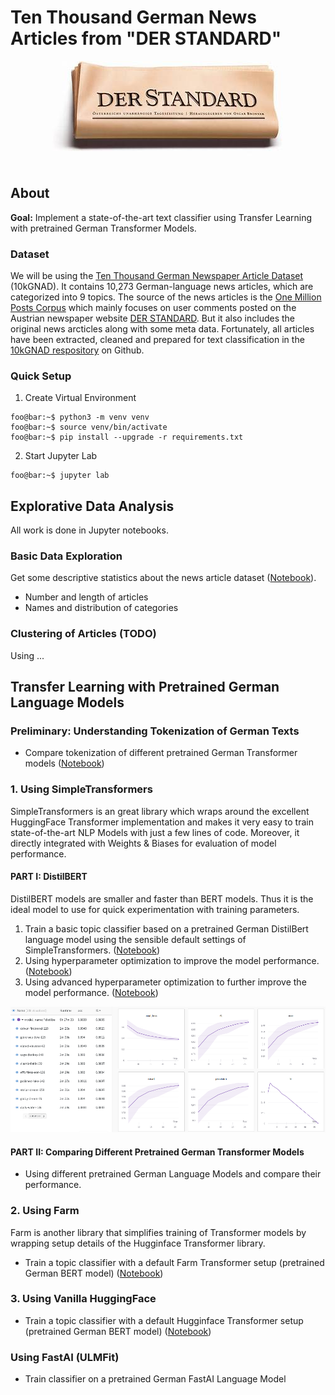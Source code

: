 # Ten Thousand German News Articles from "DER STANDARD"

<div align="center">
  <img src="derstandard.jpg"><br>
</div>

## About

**Goal:** Implement a state-of-the-art text classifier using Transfer Learning with pretrained German Transformer Models.

### Dataset
We will be using the [Ten Thousand German Newspaper Article Dataset](https://tblock.github.io/10kGNAD/) (10kGNAD). It contains 10,273 German-language news articles, which are categorized into 9 topics. The source of the news articles is the [One Million Posts Corpus](https://ofai.github.io/million-post-corpus/) which mainly focuses on user comments posted on the Austrian newspaper website [DER STANDARD](http://derstandard.at/). But it also includes the original news arcticles along with some meta data. Fortunately, all articles have been extracted, cleaned and prepared for text classification in the [10kGNAD respository](https://github.com/tblock/10kGNAD) on Github.


### Quick Setup

1. Create Virtual Environment

```console
foo@bar:~$ python3 -m venv venv
foo@bar:~$ source venv/bin/activate
foo@bar:~$ pip install --upgrade -r requirements.txt
```

2. Start Jupyter Lab

```console
foo@bar:~$ jupyter lab
```

## Explorative Data Analysis

All work is done in Jupyter notebooks.

### Basic Data Exploration

Get some descriptive statistics about the news article dataset ([Notebook](10_data_analysis.ipynb)).

* Number and length of articles
* Names and distribution of categories


### Clustering of Articles (TODO)

Using ...

## Transfer Learning with Pretrained German Language Models


### Preliminary: Understanding Tokenization of German Texts

* Compare tokenization of different pretrained German Transformer models ([Notebook](colab/20_transformer_tokenization.ipynb))


### 1. Using SimpleTransformers

SimpleTransformers is an great library which wraps around the excellent HuggingFace Transformer implementation and makes it very easy to train state-of-the-art NLP Models with just a few lines of code. Moreover, it directly integrated with Weights & Biases for evaluation of model performance.

#### PART I: DistilBERT

DistilBERT models are smaller and faster than BERT models. Thus it is the ideal model to use for quick experimentation with training parameters.

1. Train a basic topic classifier based on a pretrained German DistilBert language model using the sensible default settings of SimpleTransformers. ([Notebook](colab/21_10kGNAD_simpletransformers_default_distilbert.ipynb))
3. Using hyperparameter optimization to improve the model performance. ([Notebook](colab/22_10kGNAD_simpletransformers_hyperparam_distilbert.ipynb))
4. Using advanced hyperparameter optimization to further improve the model performance. ([Notebook](colab/23_10kGNAD_simpletransformers_advanced_hyperparam_distilbert.ipynb))

<div align="center">
  <img src="images/simpletransformers_distilbert_default.png"><br>
</div>


#### PART II: Comparing Different Pretrained German Transformer Models

* Using different pretrained German Language Models and compare their performance.


### 2. Using Farm

Farm is another library that simplifies training of Transformer models by wrapping setup details of the Hugginface Transformer library.

* Train a topic classifier with a default Farm Transformer setup (pretrained German BERT model) ([Notebook](colab/22_default_farm_classifier.ipynb))


### 3. Using Vanilla HuggingFace

* Train a topic classifier with a default Hugginface Transformer setup (pretrained German BERT model) ([Notebook](colab/23_default_huggingface_classifier.ipynb))


### Using FastAI (ULMFit)

* Train classifier on a pretrained German FastAI Language Model
